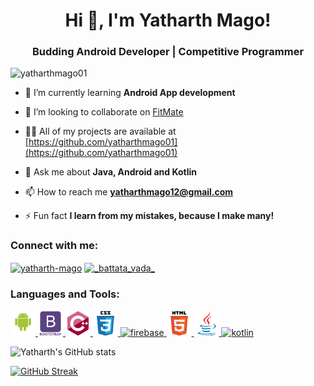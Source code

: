 <h1 align="center">Hi 👋, I'm Yatharth Mago!</h1>
<h3 align="center">Budding Android Developer | Competitive Programmer</h3>

<p align="left"> <img src="https://komarev.com/ghpvc/?username=yatharthmago01&label=Profile%20views&color=0e75b6&style=flat" alt="yatharthmago01" /> </p>

- 🌱 I’m currently learning **Android App development**

- 👯 I’m looking to collaborate on [FitMate](https://github.com/Code-Sauce-Official/FitMate)

- 👨‍💻 All of my projects are available at [https://github.com/yatharthmago01](https://github.com/yatharthmago01)

- 💬 Ask me about **Java, Android and Kotlin**

- 📫 How to reach me **yatharthmago12@gmail.com**

- ⚡ Fun fact **I learn from my mistakes, because I make many!**

<h3 align="left">Connect with me:</h3>
<p align="left">
<a href="https://linkedin.com/in/yatharth-mago" target="blank"><img align="center" src="https://raw.githubusercontent.com/rahuldkjain/github-profile-readme-generator/master/src/images/icons/Social/linked-in-alt.svg" alt="yatharth-mago" height="30" width="40" /></a>
<a href="https://instagram.com/_battata_vada_" target="blank"><img align="center" src="https://raw.githubusercontent.com/rahuldkjain/github-profile-readme-generator/master/src/images/icons/Social/instagram.svg" alt="_battata_vada_" height="30" width="40" /></a>
</p>

<h3 align="left">Languages and Tools:</h3>
<p align="left"> <a href="https://developer.android.com" target="_blank"> <img src="https://raw.githubusercontent.com/devicons/devicon/master/icons/android/android-original-wordmark.svg" alt="android" width="40" height="40"/> </a> <a href="https://getbootstrap.com" target="_blank"> <img src="https://raw.githubusercontent.com/devicons/devicon/master/icons/bootstrap/bootstrap-plain-wordmark.svg" alt="bootstrap" width="40" height="40"/> </a> <a href="https://www.w3schools.com/cpp/" target="_blank"> <img src="https://raw.githubusercontent.com/devicons/devicon/master/icons/cplusplus/cplusplus-original.svg" alt="cplusplus" width="40" height="40"/> </a> <a href="https://www.w3schools.com/css/" target="_blank"> <img src="https://raw.githubusercontent.com/devicons/devicon/master/icons/css3/css3-original-wordmark.svg" alt="css3" width="40" height="40"/> </a> <a href="https://firebase.google.com/" target="_blank"> <img src="https://www.vectorlogo.zone/logos/firebase/firebase-icon.svg" alt="firebase" width="40" height="40"/> </a> <a href="https://www.w3.org/html/" target="_blank"> <img src="https://raw.githubusercontent.com/devicons/devicon/master/icons/html5/html5-original-wordmark.svg" alt="html5" width="40" height="40"/> </a> <a href="https://www.java.com" target="_blank"> <img src="https://raw.githubusercontent.com/devicons/devicon/master/icons/java/java-original.svg" alt="java" width="40" height="40"/> </a> <a href="https://kotlinlang.org" target="_blank"> <img src="https://www.vectorlogo.zone/logos/kotlinlang/kotlinlang-icon.svg" alt="kotlin" width="40" height="40"/> </a> </p>

![Yatharth's GitHub stats](https://github-readme-stats.vercel.app/api?username=yatharthmago01&show_icons=true&theme=dark)

[![GitHub Streak](https://github-readme-streak-stats.herokuapp.com/?user=yatharthmago01&theme=dark)](https://git.io/streak-stats)
